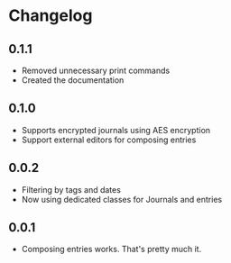 Changelog
=========

0.1.1
-----

* Removed unnecessary print commands
* Created the documentation

0.1.0
-----

* Supports encrypted journals using AES encryption
* Support external editors for composing entries

0.0.2
-----

* Filtering by tags and dates
* Now using dedicated classes for Journals and entries

0.0.1
-----

* Composing entries works. That's pretty much it.